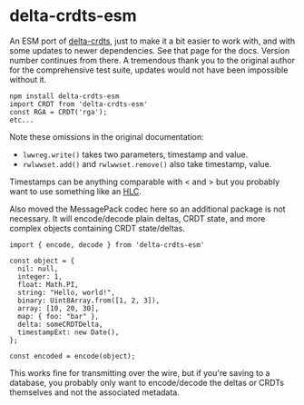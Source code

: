 # delta-crdts-esm

An ESM port of [delta-crdts](https://www.npmjs.com/package/delta-crdts), just to make it a bit easier to work with, and with some updates to newer dependencies. See that page for the docs. Version number continues from there. A tremendous thank you to the original author for the comprehensive test suite, updates would not have been impossible without it.

```
npm install delta-crdts-esm
import CRDT from 'delta-crdts-esm'
const RGA = CRDT('rga');
etc...
```

Note these omissions in the original documentation:
- `lwwreg.write()` takes two parameters, timestamp and value.
- `rwlwwset.add()` and `rwlwwset.remove()` also take timestamp, value.

Timestamps can be anything comparable with < and > but you probably want to use something like an [HLC](https://www.npmjs.com/package/@tpp/hybrid-logical-clock).

Also moved the MessagePack codec here so an additional package is not necessary. It will encode/decode plain deltas, CRDT state, and more complex objects containing CRDT state/deltas. 
```
import { encode, decode } from 'delta-crdts-esm'

const object = {
  nil: null,
  integer: 1,
  float: Math.PI,
  string: "Hello, world!",
  binary: Uint8Array.from([1, 2, 3]),
  array: [10, 20, 30],
  map: { foo: "bar" },
  delta: someCRDTDelta, 
  timestampExt: new Date(),
};

const encoded = encode(object); 
```
This works fine for transmitting over the wire, but if you're saving to a database, you probably only want to encode/decode the deltas or CRDTs themselves and not the associated metadata.